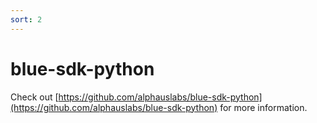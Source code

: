 ```yaml
---
sort: 2
---
```


# blue-sdk-python

Check out [https://github.com/alphauslabs/blue-sdk-python](https://github.com/alphauslabs/blue-sdk-python) for more information.
